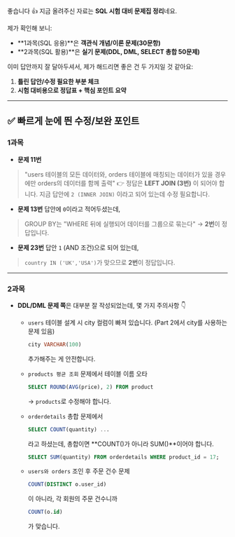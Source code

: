 좋습니다 👍
지금 올려주신 자료는 **SQL 시험 대비 문제집 정리**네요.

제가 확인해 보니:

* \*\*1과목(SQL 응용)\*\*은 **객관식 개념/이론 문제(30문항)**
* \*\*2과목(SQL 활용)\*\*은 **실기 문제(DDL, DML, SELECT 총합 50문제)**

이미 답안까지 잘 달아두셔서, 제가 해드리면 좋은 건 두 가지일 것 같아요:

1. **틀린 답안/수정 필요한 부분 체크**
2. **시험 대비용으로 정답표 + 핵심 포인트 요약**

---

## ✅ 빠르게 눈에 띈 수정/보완 포인트

### 1과목

* **문제 11번**

> "users 테이블의 모든 데이터와, orders 테이블에 매칭되는 데이터가 있을 경우에만 orders의 데이터를 함께 출력"
> 👉 정답은 **LEFT JOIN (3번)** 이 되어야 합니다.
> 지금 답안에 `2 (INNER JOIN)` 이라고 되어 있는데 수정 필요합니다.

* **문제 13번**
  답안에 `0`이라고 적어두셨는데,

> GROUP BY는 "WHERE 뒤에 실행되어 데이터를 그룹으로 묶는다" → **2번**이 정답입니다.

* **문제 23번**
  답안 `1` (AND 조건)으로 되어 있는데,

> `country IN ('UK','USA')`가 맞으므로 **2번**이 정답입니다.

---

### 2과목

* **DDL/DML 문제 쪽**은 대부분 잘 작성되었는데, 몇 가지 주의사항 👇

  * `users` 테이블 설계 시 city 컬럼이 빠져 있습니다. (Part 2에서 city를 사용하는 문제 있음)

    ```sql
    city VARCHAR(100)
    ```

    추가해주는 게 안전합니다.

  * `products 평균 조회` 문제에서 테이블 이름 오타

    ```sql
    SELECT ROUND(AVG(price), 2) FROM product
    ```

    → `products`로 수정해야 합니다.

  * `orderdetails` 총합 문제에서

    ```sql
    SELECT COUNT(quantity) ...
    ```

    라고 하셨는데, 총합이면 \*\*COUNT()가 아니라 SUM()\*\*이어야 합니다.

    ```sql
    SELECT SUM(quantity) FROM orderdetails WHERE product_id = 17;
    ```

  * `users와 orders` 조인 후 주문 건수 문제

    ```sql
    COUNT(DISTINCT o.user_id)
    ```

    이 아니라, 각 회원의 주문 건수니까

    ```sql
    COUNT(o.id)
    ```

    가 맞습니다.

